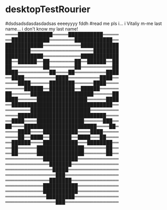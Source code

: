 # desktopTestRourier
#dsdsadsdasdasdadsas
eeeeyyyy
fddh
#read me pls i... i Vitaliy m-me last name... i don't know my last name!
════███████████═════███████████═════
══████████████════════████████████══
████████████════════════████████████
████████════════════════════████████
████████████════════════████████████
██══██████══██════════██══██████══██
██══════════██════════██══════════██
████══════════██════██══════════████
══████══════════████══════════████══
════████══════████████══════████════
══════██████══████████══██████══════
██══════████████████████████══════██
████══════████████████████══════████
══████████████████████████████████══
════════███████████████████═════════
════████████████████████████████════
══████════███████████████══════███══
██════███████████████████████════██═
════████════███████████════████═════
════██══████══███████══████═══██════
══██████════███████████═══████████══
══██══════███████████████═══════██══
══██══════███████████████═══════██══
════════════███████████═════════════
══════════════███████═══════════════
═══════════════█████════════════════
════════════════███═════════════════
══════════════███████═══════════════
════════════███████████═════════════
════════════███████████═════════════
═════════════█████████══════════════
════════════════███═════════════════
